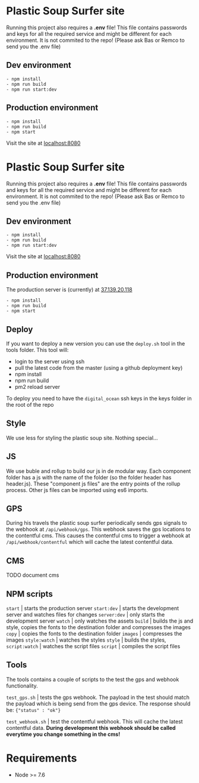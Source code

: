 # Plastic Soup Surfer site

Running this project also requires a **.env** file!
This file contains passwords and keys for all the required service and might be different for each environment. 
It is not commited to the repo!
(Please ask Bas or Remco to send you the .env file)

## Dev environment

    - npm install
    - npm run build
    - npm run start:dev

## Production environment

    - npm install
    - npm run build
    - npm start

Visit the site at [localhost:8080](http://localhost:8080)

# Plastic Soup Surfer site

Running this project also requires a **.env** file!
This file contains passwords and keys for all the required service and might be different for each environment. 
It is not commited to the repo!
(Please ask Bas or Remco to send you the .env file)

## Dev environment

    - npm install
    - npm run build
    - npm run start:dev

Visit the site at [localhost:8080](http://localhost:8080)

## Production environment

The production server is (currently) at [37.139.20.118](http://37.139.20.118)

    - npm install
    - npm run build
    - npm start

## Deploy

If you want to deploy a new version you can use the `deploy.sh` tool in the tools folder.
This tool will:
- login to the server using ssh
- pull the latest code from the master (using a github deployment key)
- npm install
- npm run build
- pm2 reload server

To deploy you need to have the `digital_ocean` ssh keys in the keys folder in the root of the repo

## Style

We use less for styling the plastic soup site. Nothing special...

## JS

We use buble and rollup to build our js in de modular way. 
Each component folder has a js with the name of the folder (so the folder header has header.js).
These "component js files" are the entry points of the rollup process. Other js files can be imported using es6 imports.

## GPS

During his travels the plastic soup surfer periodically sends gps signals to the webhook at `/api/webhook/gps`.
This webhook saves the gps locations to the contentful cms. This causes the contentful cms to trigger a webhook at `/api/webhook/contentful` which will cache the latest contentful data.

## CMS 

TODO document cms

## NPM scripts

`start` | starts the production server
`start:dev` | starts the development server and watches files for changes
`server:dev` | only starts the development server
`watch` | only watches the assets
`build` | builds the js and style, copies the fonts to the destination folder and compresses the images
`copy`  | copies the fonts to the destination folder
`images` | compresses the images
`style:watch` | watches the styles
`style` | builds the styles,
`script:watch` | watches the script files
`script` | compiles the script files

## Tools

The tools contains a couple of scripts to the test the gps and webhook functionality.

`test_gps.sh` | tests the gps webhook. The payload in the test should match the payload which is being send from the gps device. The response should be: `{"status" : "ok"}`

`test_webhook.sh` | test the contentful webhook. This will cache the latest contentful data. **During development this webhook should be called everytime you change something in the cms!**

# Requirements

- Node >= 7.6
